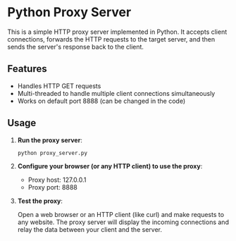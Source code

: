 # Python Proxy Server

This is a simple HTTP proxy server implemented in Python. It accepts client connections, forwards the HTTP requests to the target server, and then sends the server's response back to the client.

## Features
- Handles HTTP GET requests
- Multi-threaded to handle multiple client connections simultaneously
- Works on default port 8888 (can be changed in the code)

## Usage

1. **Run the proxy server**:
   ```bash
   python proxy_server.py

2. **Configure your browser (or any HTTP client) to use the proxy**:

   - Proxy host: 127.0.0.1
   - Proxy port: 8888

3. **Test the proxy**:

   Open a web browser or an HTTP client (like curl) and make requests to any website.
   The proxy server will display the incoming connections and relay the data between your client and the server.

